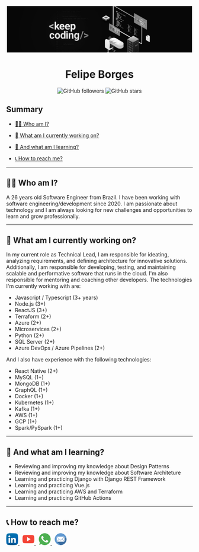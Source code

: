 <div align="center">
  <img width="500px" src="https://github.com/felipejsborges/felipejsborges/blob/master/assets/intro.jpg">
  <h1 style="font-size: 2em;">Felipe Borges</h1>
	<img alt="GitHub followers" src="https://img.shields.io/github/followers/felipejsborges?style=social" />
	<img alt="GitHub stars" src="https://img.shields.io/github/stars/felipejsborges?style=social" />
</div>

## Summary

- [👨‍💻 Who am I?](#-who-am-i)

- [💼 What am I currently working on?](#-what-am-i-currently-working-on)

- [📖 And what am I learning?](#-and-what-am-i-learning)

- [📞 How to reach me?](#-how-to-reach-me)

<hr>

## 👨‍💻 Who am I?
A 26 years old Software Engineer from Brazil. I have been working with software engineering/development since 2020. I am passionate about technology and I am always looking for new challenges and opportunities to learn and grow professionally.
<hr>

## 💼 What am I currently working on?

In my current role as Technical Lead, I am responsible for ideating, analyzing requirements, and defining architecture for innovative solutions. Additionally, I am responsible for developing, testing, and maintaining scalable and performative software that runs in the cloud. I'm also responsible for mentoring and coaching other developers. The technologies I'm currently working with are:

- Javascript / Typescript (3+ years)
- Node.js (3+)
- ReactJS (3+)
- Terraform (2+)
- Azure (2+)
- Microservices (2+)
- Python (2+)
- SQL Server (2+)
- Azure DevOps / Azure Pipelines (2+)

And I also have experience with the following technologies:

- React Native (2+)
- MySQL (1+)
- MongoDB (1+)
- GraphQL (1+)
- Docker (1+)
- Kubernetes (1+)
- Kafka (1+)
- AWS (1+)
- GCP (1+)
- Spark/PySpark (1+)

<hr>

## 📖 And what am I learning?

- Reviewing and improving my knowledge about Design Patterns
- Reviewing and improving my knowledge about Software Architeture
- Learning and practicing Django with Django REST Framework
- Learning and practicing Vue.js
- Learning and practicing AWS and Terraform
- Learning and practicing GitHub Actions

<hr>

## 📞 How to reach me?

<a href="https://www.linkedin.com/in/felipejsborges">
	<img width="32px" src="https://github.com/felipejsborges/felipejsborges/blob/master/assets/linkedin.svg" alt="LinkedIn">
</a>&nbsp

<a href="https://www.youtube.com/channel/UC6tN_loxPGOP30LWNbJM7rg">
	<img width="32px" src="https://github.com/felipejsborges/felipejsborges/blob/master/assets/youtube.svg" alt="YouTube">
</a>&nbsp

<a href="https://wa.me/+55012996477129">
	<img width="32px" src="https://github.com/felipejsborges/felipejsborges/blob/master/assets/whatsapp.svg" alt="WhatsApp">
</a>&nbsp

<a href="mailto:felipejsborges@outlook.com">
	<img width="32px" src="https://github.com/felipejsborges/felipejsborges/blob/master/assets/mail.svg" alt="E-mail">
</a>


